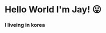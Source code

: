 <html>
	<head>
		<body>
		<h1>Hello World I'm Jay! 😛</h1>
		<h3>I liveing in korea</h3>
		</body>
	</head>
</html>
